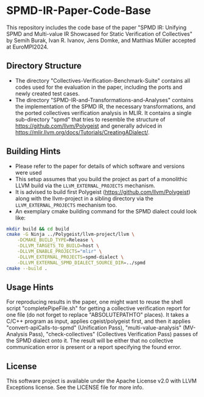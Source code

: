 # SPMD-IR-Paper-Code-Base
This repository includes the code base of the paper "SPMD IR: Unifying SPMD and Multi-value IR Showcased for Static Verification of Collectives" by Semih Burak, Ivan R. Ivanov, Jens Domke, and Matthias Müller accepted at EuroMPI2024.

## Directory Structure
- The directory "Collectives-Verification-Benchmark-Suite" contains all codes used for the evaluation in the paper, including the ports and newly created test cases.
- The directory "SPMD-IR-and-Transformations-and-Analyses" contains the implementation of the SPMD IR, the necessary transformations, and the ported collectives verification analysis in MLIR. It contains a single sub-directory "spmd" that tries to resemble the structure of https://github.com/llvm/Polygeist and generally adviced in https://mlir.llvm.org/docs/Tutorials/CreatingADialect/.

## Building Hints
- Please refer to the paper for details of which software and versions were used
- This setup assumes that you build the project as part of a monolithic LLVM build via the `LLVM_EXTERNAL_PROJECTS` mechanism.
- It is advised to build first Polygeist (https://github.com/llvm/Polygeist) along with the llvm-project in a sibling directory via the `LLVM_EXTERNAL_PROJECTS` mechanism too.
- An exemplary cmake building command for the SPMD dialect could look like:
```sh
mkdir build && cd build
cmake -G Ninja ../Polygeist/llvm-project/llvm \
    -DCMAKE_BUILD_TYPE=Release \
    -DLLVM_TARGETS_TO_BUILD=host \
    -DLLVM_ENABLE_PROJECTS="mlir" \
    -DLLVM_EXTERNAL_PROJECTS=spmd-dialect \
    -DLLVM_EXTERNAL_SPMD_DIALECT_SOURCE_DIR=../spmd 
cmake --build .
```

## Usage Hints
For reproducing results in the paper, one might want to reuse the shell script "completePipeFile.sh" for getting a collective verification report for one file (do not forget to replace "ABSOLUTEPATHTO" places). It takes a C/C++ program as input, applies cgeist/polygeist first, and then it applies "convert-apiCalls-to-spmd" (Unification Pass), "multi-value-analysis" (MV-Analysis Pass), "check-collectives" (Collectives Verification Pass) passes of the SPMD dialect onto it. The result will be either that no collective communication error is present or a report specifying the found error.


## License
This software project is available under the Apache License v2.0 with LLVM Exceptions license. See the LICENSE file for more info.
